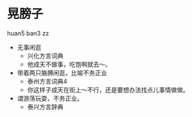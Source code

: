 # 晃膀子
huan5 ban3 zz
+ 无事闲逛
  * 兴化方言词典
  - 他成天不做事，吃饱啊就去～。
+ 带着两只胳膊闲逛，比喻不务正业
  * 泰州方言词典4
  - 你这样子成天在街上～不行，还是要想办法找点儿事情做做。
+ 谓游荡玩耍，不务正业。
  * 泰兴方言辞典
